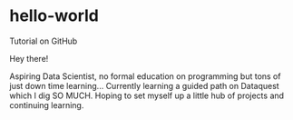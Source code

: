 # hello-world
Tutorial on GitHub

Hey there!

Aspiring Data Scientist, no formal education on programming but tons of just down time learning...
Currently learning a guided path on Dataquest which I dig SO MUCH. Hoping to set myself up a little hub of projects and continuing learning.

